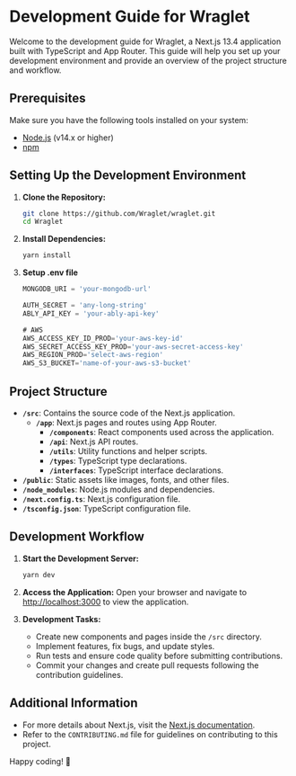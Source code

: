 # Development Guide for Wraglet

Welcome to the development guide for Wraglet, a Next.js 13.4 application built with TypeScript and App Router. This guide will help you set up your development environment and provide an overview of the project structure and workflow.

## Prerequisites

Make sure you have the following tools installed on your system:

- [Node.js](https://nodejs.org/) (v14.x or higher)
- [npm](https://www.npmjs.com/)

## Setting Up the Development Environment

1. **Clone the Repository:**

   ```bash
   git clone https://github.com/Wraglet/wraglet.git
   cd Wraglet
   ```

2. **Install Dependencies:**

   ```bash
   yarn install
   ```

3. **Setup .env file**

   ```js
   MONGODB_URI = 'your-mongodb-url'

   AUTH_SECRET = 'any-long-string'
   ABLY_API_KEY = 'your-ably-api-key'

   # AWS
   AWS_ACCESS_KEY_ID_PROD='your-aws-key-id'
   AWS_SECRET_ACCESS_KEY_PROD='your-aws-secret-access-key'
   AWS_REGION_PROD='select-aws-region'
   AWS_S3_BUCKET='name-of-your-aws-s3-bucket'
   ```

## Project Structure

- **`/src`**: Contains the source code of the Next.js application.
  - **`/app`**: Next.js pages and routes using App Router.
    - **`/components`**: React components used across the application.
    - **`/api`**: Next.js API routes.
    - **`/utils`**: Utility functions and helper scripts.
    - **`/types`**: TypeScript type declarations.
    - **`/interfaces`**: TypeScript interface declarations.
- **`/public`**: Static assets like images, fonts, and other files.
- **`/node_modules`**: Node.js modules and dependencies.
- **`/next.config.ts`**: Next.js configuration file.
- **`/tsconfig.json`**: TypeScript configuration file.

## Development Workflow

1. **Start the Development Server:**

   ```bash
   yarn dev
   ```

2. **Access the Application:**
   Open your browser and navigate to [http://localhost:3000](http://localhost:3000) to view the application.

3. **Development Tasks:**
   - Create new components and pages inside the `/src` directory.
   - Implement features, fix bugs, and update styles.
   - Run tests and ensure code quality before submitting contributions.
   - Commit your changes and create pull requests following the contribution guidelines.

## Additional Information

- For more details about Next.js, visit the [Next.js documentation](https://nextjs.org/docs).
- Refer to the `CONTRIBUTING.md` file for guidelines on contributing to this project.

Happy coding! 🚀
